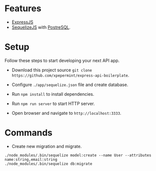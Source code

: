 # Features

* [ExpressJS](http://expressjs.com)
* [SequelizeJS](http://sequelizejs.com) with [PostreSQL](http://www.postgresql.org).

# Setup

Follow these steps to start developing your next API app.

* Download this project source `git clone https://github.com/xpepermint/express-api-boilerplate`.

* Configure `./app/sequelize.json` file and create database.

* Run `npm install` to install dependencies.

* Run `npm run server` to start HTTP server.

* Open browser and navigate to `http://localhost:3333`.

# Commands

* Create new migration and migrate.

```
./node_modules/.bin/sequelize model:create --name User --attributes name:string,email:string
./node_modules/.bin/sequelize db:migrate
```
